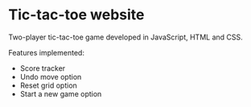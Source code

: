 # Tic-tac-toe website

Two-player tic-tac-toe game developed in JavaScript, HTML and CSS.

Features implemented:
- Score tracker
- Undo move option
- Reset grid option
- Start a new game option
